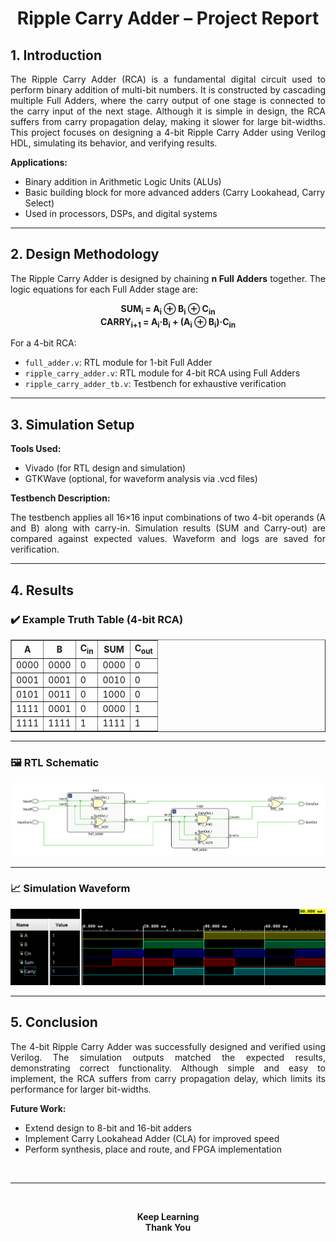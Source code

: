 # <center><b>Ripple Carry Adder – Project Report</b></center>

## <b>1. Introduction</b>

<p align="justify">
The Ripple Carry Adder (RCA) is a fundamental digital circuit used to perform binary addition of multi-bit numbers. It is constructed by cascading multiple Full Adders, where the carry output of one stage is connected to the carry input of the next stage. Although it is simple in design, the RCA suffers from carry propagation delay, making it slower for large bit-widths. This project focuses on designing a 4-bit Ripple Carry Adder using Verilog HDL, simulating its behavior, and verifying results.
</p>

<b>Applications:</b>

<ul>
  <li>Binary addition in Arithmetic Logic Units (ALUs)</li>
  <li>Basic building block for more advanced adders (Carry Lookahead, Carry Select)</li>
  <li>Used in processors, DSPs, and digital systems</li>
</ul>

---

## <b>2. Design Methodology</b>

<p align="justify">
The Ripple Carry Adder is designed by chaining <b>n Full Adders</b> together. The logic equations for each Full Adder stage are:
</p>

<div align="center">
<b>SUM<sub>i</sub> = A<sub>i</sub> ⊕ B<sub>i</sub> ⊕ C<sub>in</sub></b><br>
<b>CARRY<sub>i+1</sub> = A<sub>i</sub>·B<sub>i</sub> + (A<sub>i</sub> ⊕ B<sub>i</sub>)·C<sub>in</sub></b>
</div>

<p align="justify">
For a 4-bit RCA:
</p>

<ul>
  <li><code>full_adder.v</code>: RTL module for 1-bit Full Adder</li>
  <li><code>ripple_carry_adder.v</code>: RTL module for 4-bit RCA using Full Adders</li>
  <li><code>ripple_carry_adder_tb.v</code>: Testbench for exhaustive verification</li>
</ul>

---

## <b>3. Simulation Setup</b>

<b>Tools Used:</b>

<ul>
  <li>Vivado (for RTL design and simulation)</li>
  <li>GTKWave (optional, for waveform analysis via .vcd files)</li>
</ul>

<b>Testbench Description:</b>

<p align="justify">
The testbench applies all 16×16 input combinations of two 4-bit operands (A and B) along with carry-in. Simulation results (SUM and Carry-out) are compared against expected values. Waveform and logs are saved for verification.
</p>

---

## <b>4. Results</b>

### ✔️ Example Truth Table (4-bit RCA)

<div align="center">
<table border="1" cellpadding="6" cellspacing="0">
  <thead>
    <tr>
      <th>A</th>
      <th>B</th>
      <th>C<sub>in</sub></th>
      <th>SUM</th>
      <th>C<sub>out</sub></th>
    </tr>
  </thead>
  <tbody>
    <tr><td>0000</td><td>0000</td><td>0</td><td>0000</td><td>0</td></tr>
    <tr><td>0001</td><td>0001</td><td>0</td><td>0010</td><td>0</td></tr>
    <tr><td>0101</td><td>0011</td><td>0</td><td>1000</td><td>0</td></tr>
    <tr><td>1111</td><td>0001</td><td>0</td><td>0000</td><td>1</td></tr>
    <tr><td>1111</td><td>1111</td><td>1</td><td>1111</td><td>1</td></tr>
  </tbody>
</table>
</div>

---

### 🖼️ RTL Schematic

<div align="center">
<img src="../sim/rca_schematic.png" alt="Ripple Carry Adder RTL Schematic" width="600"/>
</div>

---

### 📈 Simulation Waveform

<div align="center">
<img src="../sim/rca_waveform.png" alt="Ripple Carry Adder Simulation Waveform" width="700"/>
</div>

---

## <b>5. Conclusion</b>

<p align="justify">
The 4-bit Ripple Carry Adder was successfully designed and verified using Verilog. The simulation outputs matched the expected results, demonstrating correct functionality. Although simple and easy to implement, the RCA suffers from carry propagation delay, which limits its performance for larger bit-widths.
</p>

<b>Future Work:</b>

<ul>
  <li>Extend design to 8-bit and 16-bit adders</li>
  <li>Implement Carry Lookahead Adder (CLA) for improved speed</li>
  <li>Perform synthesis, place and route, and FPGA implementation</li>
</ul>

<br>
<hr>
<br>
<p align="center">
  <b>Keep Learning</b><br>
  <b>Thank You</b>
</p>
<br>
